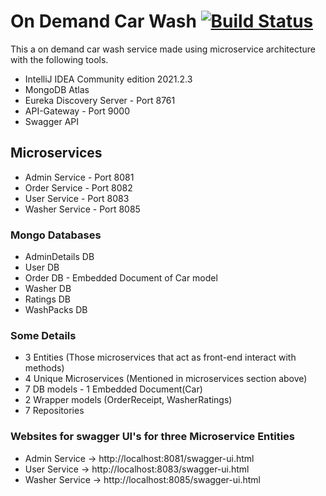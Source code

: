 # On Demand Car Wash [![Build Status](https://travis-ci.org/joemccann/dillinger.svg?branch=master)](https://travis-ci.org/joemccann/dillinger)

This a on demand car wash service made using microservice architecture
with the following tools.

- IntelliJ IDEA Community edition 2021.2.3
- MongoDB Atlas
- Eureka Discovery Server - Port 8761
- API-Gateway - Port 9000
- Swagger API

## Microservices
- Admin Service - Port 8081
- Order Service - Port 8082
- User Service - Port 8083
- Washer Service - Port 8085

### Mongo Databases
- AdminDetails DB
- User DB
- Order DB - Embedded Document of Car model
- Washer DB
- Ratings DB
- WashPacks DB

### Some Details
- 3 Entities (Those microservices that act as front-end interact with methods)
- 4 Unique Microservices (Mentioned in microservices section above)
- 7 DB models - 1 Embedded Document(Car)
- 2 Wrapper models (OrderReceipt, WasherRatings)
- 7 Repositories

### Websites for swagger UI's for three Microservice Entities
- Admin Service -> http://localhost:8081/swagger-ui.html
- User Service -> http://localhost:8083/swagger-ui.html
- Washer Service -> http://localhost:8085/swagger-ui.html
